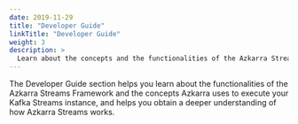 ```yaml
---
date: 2019-11-29
title: "Developer Guide"
linkTitle: "Developer Guide"
weight: 3
description: >
  Learn about the concepts and the functionalities of the Azkarra Streams Framework.
---
```


The Developer Guide section helps you learn about the functionalities of the Azkarra Streams Framework and the concepts Azkarra uses to execute your Kafka Streams instance, and helps you obtain a deeper understanding of how Azkarra Streams works.


